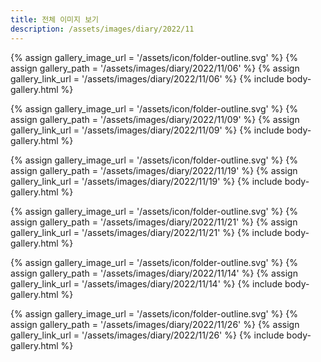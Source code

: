 ```yaml
---
title: 전체 이미지 보기
description: /assets/images/diary/2022/11
---
```




{% assign gallery_image_url = '/assets/icon/folder-outline.svg' %}
{% assign gallery_path = '/assets/images/diary/2022/11/06' %}
{% assign gallery_link_url = '/assets/images/diary/2022/11/06' %}
{% include body-gallery.html %}

{% assign gallery_image_url = '/assets/icon/folder-outline.svg' %}
{% assign gallery_path = '/assets/images/diary/2022/11/09' %}
{% assign gallery_link_url = '/assets/images/diary/2022/11/09' %}
{% include body-gallery.html %}

{% assign gallery_image_url = '/assets/icon/folder-outline.svg' %}
{% assign gallery_path = '/assets/images/diary/2022/11/19' %}
{% assign gallery_link_url = '/assets/images/diary/2022/11/19' %}
{% include body-gallery.html %}

{% assign gallery_image_url = '/assets/icon/folder-outline.svg' %}
{% assign gallery_path = '/assets/images/diary/2022/11/21' %}
{% assign gallery_link_url = '/assets/images/diary/2022/11/21' %}
{% include body-gallery.html %}

{% assign gallery_image_url = '/assets/icon/folder-outline.svg' %}
{% assign gallery_path = '/assets/images/diary/2022/11/14' %}
{% assign gallery_link_url = '/assets/images/diary/2022/11/14' %}
{% include body-gallery.html %}

{% assign gallery_image_url = '/assets/icon/folder-outline.svg' %}
{% assign gallery_path = '/assets/images/diary/2022/11/26' %}
{% assign gallery_link_url = '/assets/images/diary/2022/11/26' %}
{% include body-gallery.html %}
